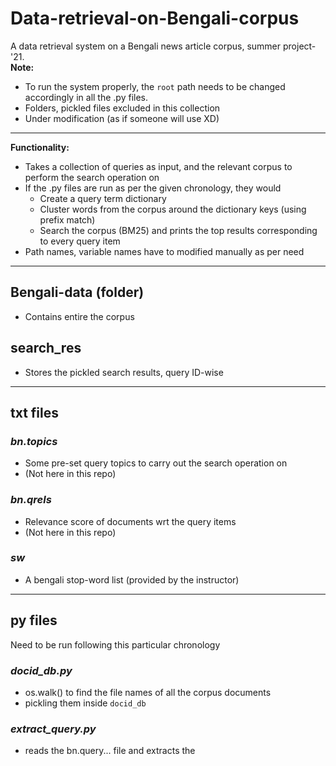 # Data-retrieval-on-Bengali-corpus
A data retrieval system on a Bengali news article corpus, summer project-'21. </br>
**Note:**</br>
  - To run the system properly, the ```root``` path needs to be changed accordingly in all the .py files. 
  - Folders, pickled files excluded in this collection 
  - Under modification (as if someone will use XD)
---
**Functionality:**</br>
  - Takes a collection of queries as input, and the relevant corpus to perform the search operation on
  - If the .py files are run as per the given chronology, they would
    - Create a query term dictionary
    - Cluster words from the corpus around the dictionary keys (using prefix match)
    - Search the corpus (BM25) and prints the top results corresponding to every query item
  - Path names, variable names have to modified manually as per need 
---

## Bengali-data (folder)
  - Contains entire the corpus
## search_res
  - Stores the pickled search results, query ID-wise
---
## txt files
### *bn.topics*
  - Some pre-set query topics to carry out the search operation on
  - (Not here in this repo)
### *bn.qrels*
  - Relevance score of documents wrt the query items
  - (Not here in this repo)
### *sw*
  - A bengali stop-word list (provided by the instructor)
---
## py files
  Need to be run following this particular chronology
### *docid_db.py*
  - os.walk() to find the file names of all the corpus documents
  - pickling them inside ```docid_db```
### *extract_query.py*
  - reads the bn.query... file and extracts the <title> block (as of now)
  - tokenizes, un-punctuates and removes stop words
  - pickles them in ```query_terms_based_stem_db``` in the following way: {t<sub>1</sub>:[], t<sub>2</sub>:[],...}
### *word_db_creat.py*
  - reads the query words and all the files in the corpus
  - performs the clustering operation based on prefix intersection (2/3<sup>rd</sup> of min(w<sub>1</sub>, w<sub>2</sub>)
  - stores the clustered database by overwriting ```query_terms_based_stem_db```: 
  {t<sub>1</sub>:[w<sub>11</sub>, w<sub>12</sub>,...], t<sub>2</sub>:[w<sub>21</sub>, w<sub>22</sub>,...],...}
  - creates the inverted matrix and pickles into ```term_database_dict```
### *relevant_func.py*
  - BM25 model algorithm
### *doc_len.py*
  - measures the length of each document in terms of total # of words 
  - calculates the average
  - pickles into ```doc_len```
### *main.py*
  - conducts the actual searching operation by picking up queries from ```bn.topics```
  - stores the search results (top 20 BM ranks) in the ```search_res``` directory
### *search_res_filter*
  - retrieves the pickled search result
  - measures precision, accuracy scores
  - prints the result in a formatted table
### *co_occ.py*
  - constructs the co-occurrence matrix and finds k-nearest neighbours from the cluster for each query term
  - stores the result into ```co_occurrence_matrix```
  - needs improvements
---
## pickle files
  Roles already explained
### *docid_db*
### *query_terms_based_stem_db*
### *term_database_dict*
### *doc_len*
### *co_occurrence_matrix*

